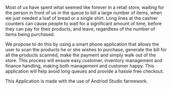 Most of us have spent what seemed like forever in a retail store, waiting for the person in front of us in the queue to bill a large number of items, when 
we just needed a loaf of bread or a single shirt. Long lines at the cashier counters can cause  people to wait for a significant amount of time, before they can pay for their products, and leave, regardless of the number of items being purchased.

We propose to do this by using a smart phone application that allows the user to scan the  products he or she wishes to purchase, generate the bill for all the products scanned, make the  payment and simply walk out of the store. This process will ensure easy customer, inventory management and finance handling, making both management and customer happy. This application will help avoid long queues and provide a hassle free checkout.

This Application is made with the use of Andriod Studio farmework.
